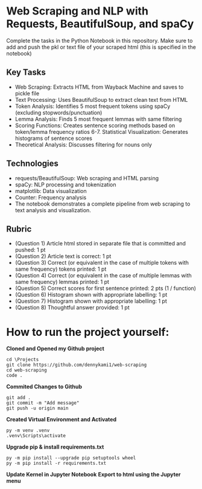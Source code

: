 # Web Scraping and NLP with Requests, BeautifulSoup, and spaCy

Complete the tasks in the Python Notebook in this repository.
Make sure to add and push the pkl or text file of your scraped html (this is specified in the notebook)

## Key Tasks
- Web Scraping: Extracts HTML from Wayback Machine and saves to pickle file
- Text Processing: Uses BeautifulSoup to extract clean text from HTML
- Token Analysis: Identifies 5 most frequent tokens using spaCy (excluding stopwords/punctuation)
- Lemma Analysis: Finds 5 most frequent lemmas with same filtering
- Scoring Functions: Creates sentence scoring methods based on token/lemma frequency ratios 6-7. Statistical Visualization: Generates histograms of sentence scores
- Theoretical Analysis: Discusses filtering for nouns only

## Technologies
- requests/BeautifulSoup: Web scraping and HTML parsing
- spaCy: NLP processing and tokenization
- matplotlib: Data visualization
- Counter: Frequency analysis
- The notebook demonstrates a complete pipeline from web scraping to text analysis and visualization.

## Rubric

* (Question 1) Article html stored in separate file that is committed and pushed: 1 pt
* (Question 2) Article text is correct: 1 pt
* (Question 3) Correct (or equivalent in the case of multiple tokens with same frequency) tokens printed: 1 pt
* (Question 4) Correct (or equivalent in the case of multiple lemmas with same frequency) lemmas printed: 1 pt
* (Question 5) Correct scores for first sentence printed: 2 pts (1 / function)
* (Question 6) Histogram shown with appropriate labelling: 1 pt
* (Question 7) Histogram shown with appropriate labelling: 1 pt
* (Question 8) Thoughtful answer provided: 1 pt

# **How to run the project yourself:**

**Cloned and Opened my Github project**
```
cd \Projects
git clone https://github.com/dennykami1/web-scraping
cd web-scraping
code .
```

**Commited Changes to Github**
```
git add .
git commit -m "Add message"
git push -u origin main
```

**Created Virtual Environment and Activated**
```
py -m venv .venv
.venv\Scripts\activate
```

**Upgrade pip & install requirements.txt**
```
py -m pip install --upgrade pip setuptools wheel
py -m pip install -r requirements.txt
```

**Update Kernel in Jupyter Notebook**
**Export to html using the Jupyter menu**